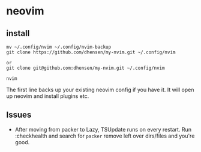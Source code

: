 # neovim

## install

```
mv ~/.config/nvim ~/.config/nvim-backup
git clone https://github.com/dhensen/my-nvim.git ~/.config/nvim

or
git clone git@github.com:dhensen/my-nvim.git ~/.config/nvim

nvim
```

The first line backs up your existing neovim config if you have it.
It will open up neovim and install plugins etc.

## Issues

- After moving from packer to Lazy, TSUpdate runs on every restart. Run :checkhealth and search for `packer` remove left over dirs/files and you're good.
